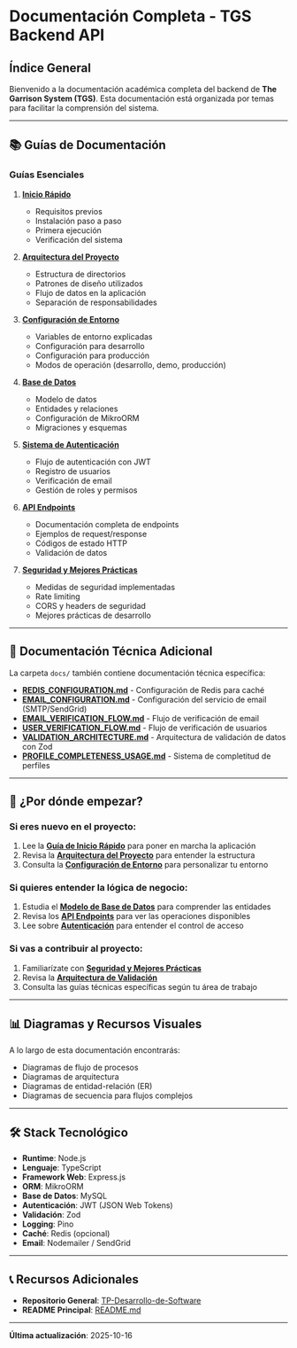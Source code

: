 # Documentación Completa - TGS Backend API

## Índice General

Bienvenido a la documentación académica completa del backend de **The Garrison System (TGS)**. Esta documentación está organizada por temas para facilitar la comprensión del sistema.

---

## 📚 Guías de Documentación

### Guías Esenciales

1. **[Inicio Rápido](01-QUICK-START.md)**
   - Requisitos previos
   - Instalación paso a paso
   - Primera ejecución
   - Verificación del sistema

2. **[Arquitectura del Proyecto](02-ARCHITECTURE.md)**
   - Estructura de directorios
   - Patrones de diseño utilizados
   - Flujo de datos en la aplicación
   - Separación de responsabilidades

3. **[Configuración de Entorno](03-ENVIRONMENT-CONFIG.md)**
   - Variables de entorno explicadas
   - Configuración para desarrollo
   - Configuración para producción
   - Modos de operación (desarrollo, demo, producción)

4. **[Base de Datos](04-DATABASE.md)**
   - Modelo de datos
   - Entidades y relaciones
   - Configuración de MikroORM
   - Migraciones y esquemas

5. **[Sistema de Autenticación](05-AUTHENTICATION.md)**
   - Flujo de autenticación con JWT
   - Registro de usuarios
   - Verificación de email
   - Gestión de roles y permisos

6. **[API Endpoints](06-API-ENDPOINTS.md)**
   - Documentación completa de endpoints
   - Ejemplos de request/response
   - Códigos de estado HTTP
   - Validación de datos

7. **[Seguridad y Mejores Prácticas](07-SECURITY.md)**
   - Medidas de seguridad implementadas
   - Rate limiting
   - CORS y headers de seguridad
   - Mejores prácticas de desarrollo

---

## 🔧 Documentación Técnica Adicional

La carpeta `docs/` también contiene documentación técnica específica:

- **[REDIS_CONFIGURATION.md](REDIS_CONFIGURATION.md)** - Configuración de Redis para caché
- **[EMAIL_CONFIGURATION.md](EMAIL_CONFIGURATION.md)** - Configuración del servicio de email (SMTP/SendGrid)
- **[EMAIL_VERIFICATION_FLOW.md](EMAIL_VERIFICATION_FLOW.md)** - Flujo de verificación de email
- **[USER_VERIFICATION_FLOW.md](USER_VERIFICATION_FLOW.md)** - Flujo de verificación de usuarios
- **[VALIDATION_ARCHITECTURE.md](VALIDATION_ARCHITECTURE.md)** - Arquitectura de validación de datos con Zod
- **[PROFILE_COMPLETENESS_USAGE.md](PROFILE_COMPLETENESS_USAGE.md)** - Sistema de completitud de perfiles

---

## 🎯 ¿Por dónde empezar?

### Si eres nuevo en el proyecto:
1. Lee la **[Guía de Inicio Rápido](01-QUICK-START.md)** para poner en marcha la aplicación
2. Revisa la **[Arquitectura del Proyecto](02-ARCHITECTURE.md)** para entender la estructura
3. Consulta la **[Configuración de Entorno](03-ENVIRONMENT-CONFIG.md)** para personalizar tu entorno

### Si quieres entender la lógica de negocio:
1. Estudia el **[Modelo de Base de Datos](04-DATABASE.md)** para comprender las entidades
2. Revisa los **[API Endpoints](06-API-ENDPOINTS.md)** para ver las operaciones disponibles
3. Lee sobre **[Autenticación](05-AUTHENTICATION.md)** para entender el control de acceso

### Si vas a contribuir al proyecto:
1. Familiarízate con **[Seguridad y Mejores Prácticas](07-SECURITY.md)**
2. Revisa la **[Arquitectura de Validación](VALIDATION_ARCHITECTURE.md)**
3. Consulta las guías técnicas específicas según tu área de trabajo

---

## 📊 Diagramas y Recursos Visuales

A lo largo de esta documentación encontrarás:
- Diagramas de flujo de procesos
- Diagramas de arquitectura
- Diagramas de entidad-relación (ER)
- Diagramas de secuencia para flujos complejos

---

## 🛠️ Stack Tecnológico

- **Runtime**: Node.js
- **Lenguaje**: TypeScript
- **Framework Web**: Express.js
- **ORM**: MikroORM
- **Base de Datos**: MySQL
- **Autenticación**: JWT (JSON Web Tokens)
- **Validación**: Zod
- **Logging**: Pino
- **Caché**: Redis (opcional)
- **Email**: Nodemailer / SendGrid

---

## 📞 Recursos Adicionales

- **Repositorio General**: [TP-Desarrollo-de-Software](https://github.com/Lau-prog/TP-Desarrollo-de-Software)
- **README Principal**: [README.md](../README.md)

---

**Última actualización**: 2025-10-16
